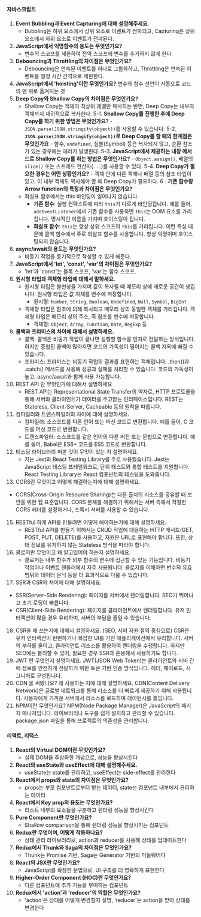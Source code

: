 #### 자바스크립트
1. **Event Bubbling과 Event Capturing에 대해 설명해주세요.**
	- Bubbling은 하위 요소에서 상위 요소로 이벤트가 전파되고, Capturing은 상위 요소에서 하위 요소로 이벤트가 전파된다.
2. **JavaScript에서 익명함수의 용도는 무엇인가요?**
	- 변수의 스코프를 제한하여 전역 스코프에 변수를 추가하지 않게 한다.
3. **Debouncing과 Throttling의 차이점은 무엇인가요?**
	- Debouncing은 연속된 이벤트를 하나로 그룹화하고, Throttling은 연속된 이벤트를 일정 시간 간격으로 제한한다.
4. **JavaScript에서 'hoisting'이란 무엇인가요?**
	변수와 함수 선언이 자동으로 코드의 맨 위로 옮겨지는 것
5. **Deep Copy와 Shallow Copy의 차이점은 무엇인가요?**
	- Shallow Copy는 객체의 최상위 레벨만 복사하는 반면, Deep Copy는 내부의 객체까지 재귀적으로 복사한다.
		5-1. 	**Shallow Copy를 진행한 후에 Deep Copy를 하기 위한 방법은 무엇인가요?**
			- `JSON.parse(JSON.stringify(object))`를 사용할 수 있습니다.
		5-2. **`JSON.parse(JSON.stringify(object))`로 Deep Copy를 할 때의 한계점은 무엇인가요**
			- 함수, `undefined`, 심볼(Symbol) 등은 복사되지 않고, 순환 참조가 있는 경우에는 에러가 발생한다.
		5-3. **JavaScript에서 제공하는 내장 메서드로 Shallow Copy를 하는 방법은 무엇인가요?**
			- `Object.assign()`, 배열의 `slice()` 또는 스프레드 연산자(`...`)를 사용할 수 있다.
		5-4. **Deep Copy가 필요한 경우는 어떤 상황인가요?**
			 - 객체 안에 다른 객체나 배열 등의 참조 타입이 있고, 이 내부 객체도 복사해야 할 때 Deep Copy가 필요하다.
6 . **기존 함수랑 Arrow function의 특징과 차이점은 무엇인가요?**
	- 화살표 함수에서는 this 바인딩이 일어나지 않습니다.
		- **기존 함수**: 실행 컨텍스트에 따라 `this`가 다르게 바인딩됩니다. 예를 들어, `addEventListener`에서 기존 함수를 사용하면 `this`는 DOM 요소를 가리킵니다. 명시적인 이름을 가지며 호이스팅이 됩니다.
		- **화살표 함수**: `this`는 항상 상위 스코프의 `this`를 가리킵니다. 이런 특성 때문에 콜백 함수에서 주로 화살표 함수를 사용합니다. 항상 익명이며 호이스팅되지 않습니다. 
7. **async/await의 용도는 무엇인가요?**
	- 비동기 작업을 동기적으로 작성할 수 있게 해준다.
8. **JavaScript에서 'let', 'const', 'var'의 차이점은 무엇인가요?**
	- 'let'과 'const'는 블록 스코프, 'var'는 함수 스코프.
9. **원시형 타입과 객체형 타입에 대해서 말하세요.**
	- 원시형 타입은 불변성을 가지며 값이 복사될 때 메모리 상에 새로운 공간이 생깁니다. 원시형 타입은 값 자체를 변수에 저장합니다. 
		- 원시형: `Number`, `String`, `Boolean`, `Undefined`, `Null`, `Symbol`, `BigInt`
	- 객체형 타입은 참조에 의해 복사되고 메모리 상의 동일한 객체를 가리킵니다. 객체형 타입은 메모리 상의 주소, 즉 참조를 변수에 저장합니다. 
		- 객체형: `Object`, `Array`, `Function`, `Date`, `RegExp` 등
10. **콜백과 프라미스의 차이에 대해서 설명하세요.**
	- 콜백: 콜백은 비동기 작업이 끝나면 실행할 함수를 인자로 전달하는 방식입니다. 하지만 중첩된 콜백이 많아지면 코드의 가독성이 떨어지는 콜백 지옥에 빠질 수 있습니다.
	- 프라미스: 프라미스는 비동기 작업의 결과를 표현하는 객체입니다. .then()과 .catch() 메서드를 사용해 성공과 실패를 처리할 수 있습니다. 코드의 가독성이 높고, async/await과 함께 사용 가능합니다.
11. REST API 란 무엇인가에 대해서 설명하세요
	- REST API는 Representational State Transfer의 약자로, HTTP 프로토콜을 통해 서버와 클라이언트가 데이터를 주고받는 인터페이스입니다. REST는 Stateless, Client-Server, Cacheable 등의 원칙을 따릅니다.
12. 컴파일러와 트랜스파일러의 차이에 대해 설명하세요.
	- 컴파일러: 소스코드를 다른 언어 또는 머신 코드로 변환합니다. 예를 들어, C 코드를 머신 코드로 변환합니다.
	- 트랜스파일러: 소스코드를 같은 언어의 다른 버전 또는 문법으로 변환합니다. 예를 들어, Babel은 ES6+ 코드를 ES5 코드로 변환합니다.
13. 테스팅 라이브러리 써본 것이 무엇이 있는 지 설명하세요.
	- 저는 Jest와 React Testing Library를 주로 사용했습니다. Jest는 JavaScript 테스팅 프레임워크로, 단위 테스트와 통합 테스트를 지원합니다. React Testing Library는 React 컴포넌트의 테스팅을 도와줍니다.
14. CORS란 무엇이고 어떻게 해결하는지에 대해 설명하세요.
- CORS(Cross-Origin Resource Sharing)는 다른 출처의 리소스를 공유할 때 보안을 위한 웹 표준입니다. CORS 문제를 해결하기 위해서는 서버 측에서 적절한 CORS 헤더를 설정하거나, 프록시 서버를 사용할 수 있습니다.
15. RESTful 하게 API를 만들려면 어떻게 해야하는가에 대해 설명하세요.
	- RESTful API를 만들기 위해서는 CRUD 작업에 대응하는 HTTP 메서드(GET, POST, PUT, DELETE)를 사용하고, 자원은 URL로 표현해야 합니다. 또한, 상태 정보를 유지하지 않는 Stateless 방식을 따라야 합니다.
16. 클로저란 무엇이고 왜 알고있어야 하는지 설명하세요.
	- 클로저는 내부 함수가 외부 함수의 변수에 접근할 수 있는 기능입니다. 비동기 작업이나 이벤트 핸들러에서 자주 사용됩니다. 클로저를 이해하면 변수의 유효 범위와 데이터 은닉 등을 더 효과적으로 다룰 수 있습니다.
17. SSR과 CSR의 차이에 대해 설명하세요.
- SSR(Server-Side Rendering): 페이지를 서버에서 렌더링합니다. SEO가 뛰어나고 초기 로딩이 빠릅니다.
 - CSR(Client-Side Rendering): 페이지를 클라이언트에서 렌더링합니다. 유저 인터랙션이 많을 경우 유리하며, 서버의 부담을 줄일 수 있습니다.
18. CSR을 왜 쓰는지에 대해서 설명하세요. (SEO, 서버 자원 절약 중심으로)
CSR은 유저 인터랙션이 빈번하거나 복잡한 UI를 가진 애플리케이션에서 유리합니다. 서버의 부하를 줄이고, 클라이언트 리소스를 활용하여 렌더링을 수행합니다. 하지만 SEO에는 불리할 수 있어, 필요한 경우 SSR과 혼용해서 사용하기도 합니다.
19. JWT 란 무엇인지 설명하세요.
JWT(JSON Web Token)는 클라이언트와 서버 간에 정보를 안전하게 전달하기 위한 토큰 기반 인증 방식입니다. 헤더, 페이로드, 시그니처로 구성됩니다.
20. CDN 을 써봤나요? 왜 사용하는 지에 대해 설명하세요.
CDN(Content Delivery Network)은 글로벌 네트워크를 통해 리소스를 더 빠르게 제공하기 위해 사용됩니다. 사용자에게 가까운 서버에서 리소스를 로드하여 레이턴시를 줄입니다.
21. NPM이란 무엇인가요?
NPM(Node Package Manager)은 JavaScript의 패키지 매니저입니다. 라이브러리나 도구를 쉽게 설치하고 관리할 수 있습니다. package.json 파일을 통해 프로젝트의 의존성을 관리합니다.

#### 리액트, 리덕스
1. **React의 Virtual DOM이란 무엇인가요?**
    - 실제 DOM을 추상화한 개념으로, 성능을 향상시킨다
2. **React의 useState와 useEffect에 대해 설명해주세요.**
    - useState는 state를 관리하고, useEffect는 side-effect를 관리한다
3. **React에서 props와 state의 차이점은 무엇인가요?**
    - props는 부모 컴포넌트로부터 받는 데이터, state는 컴포넌트 내부에서 관리하는 데이터
4. **React에서 Key prop의 용도는 무엇인가요?**
    - 리스트 내부의 요소들을 구분하고 렌더링 성능을 향상시킨다
5. **Pure Component란 무엇인가요?**
    - Shallow comparison을 통해 렌더링 성능을 향상시키는 컴포넌트
6. **Redux란 무엇이며, 어떻게 작동하나요?**
    - 상태 관리 라이브러리로, action과 reducer를 사용해 상태를 업데이트한다
7. **Redux에서 Thunk와 Saga의 차이점은 무엇인가요?**
    - Thunk는 Promise 기반, Saga는 Generator 기반의 미들웨어다
8. **React의 JSX란 무엇인가요?**
    - JavaScript를 확장한 문법으로, UI 구조를 더 명확하게 표현한다
9. **Higher-Order Component (HOC)란 무엇인가요?**
    - 다른 컴포넌트에 추가 기능을 부여하는 컴포넌트
10. **Redux에서 'action'과 'reducer'의 역할은 무엇인가요?**
    - 'action'은 상태를 어떻게 변경할지 설명, 'reducer'는 action을 받아 상태를 변경한다